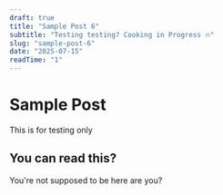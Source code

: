 ```yaml
---
draft: true
title: "Sample Post 6"
subtitle: "Testing testing? Cooking in Progress 🔥"
slug: "sample-post-6"
date: "2025-07-15"
readTime: "1"
---
```


# Sample Post

This is for testing only

## You can read this?

You're not supposed to be here are you?